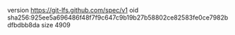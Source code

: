 version https://git-lfs.github.com/spec/v1
oid sha256:925ee5a696486f48f7f9c647c9b19b27b58802ce82583fe0ce7982bdfbdbb8da
size 4909
